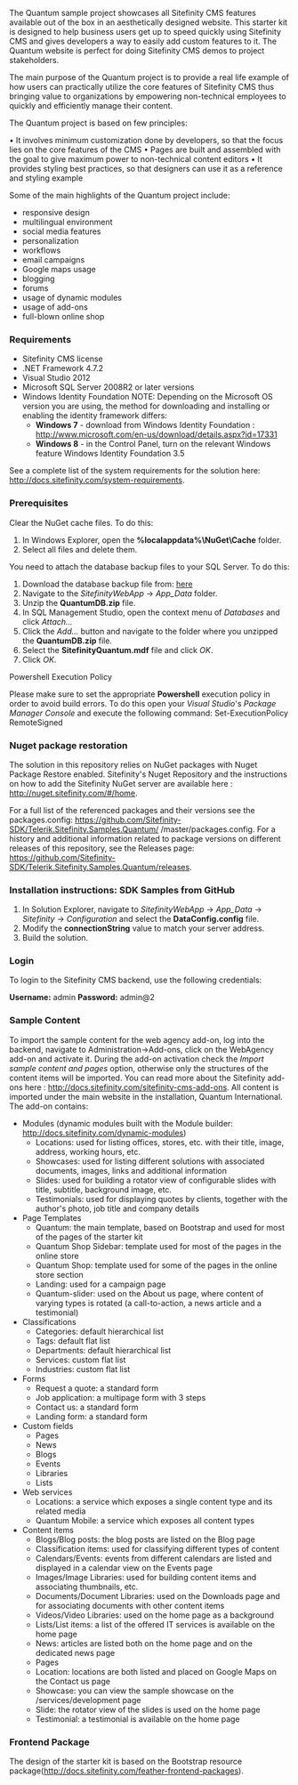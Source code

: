 The Quantum sample project showcases all Sitefinity CMS features available out of the box in an aesthetically designed website. This starter kit is designed to help business users get up to speed quickly using Sitefinity CMS and gives developers a way to easily add custom features to it. The Quantum website is perfect for doing Sitefinity CMS demos to project stakeholders.

The main purpose of the Quantum project is to provide a real life example of how users can practically utilize the core features of Sitefinity CMS thus bringing value to organizations by empowering non-technical employees to quickly and efficiently manage their content.

The Quantum project is based on few principles:

• It involves minimum customization done by developers, so that the focus lies on the core features of the CMS 
• Pages are built and assembled with the goal to give maximum power to non-technical content editors 
• It provides styling best practices, so that designers can use it as a reference and styling example

Some of the main highlights of the Quantum project include:

- responsive design
- multilingual environment
- social media features
- personalization
- workflows
- email campaigns
- Google maps usage
- blogging
- forums
- usage of dynamic modules
- usage of add-ons
- full-blown online shop

### **Requirements**

- Sitefinity CMS license
- .NET Framework 4.7.2
- Visual Studio 2012
- Microsoft SQL Server 2008R2 or later versions
- Windows Identity Foundation NOTE: Depending on the Microsoft OS version you are using, the method for downloading and installing or enabling the identity framework differs:
  - **Windows 7**  - download from  Windows Identity Foundation : http://www.microsoft.com/en-us/download/details.aspx?id=17331
  - **Windows 8**  - in the Control Panel, turn on the relevant Windows feature Windows Identity Foundation 3.5

See a complete list of the system requirements for the solution here: http://docs.sitefinity.com/system-requirements.

### **Prerequisites**

Clear the NuGet cache files. To do this:

1. In Windows Explorer, open the  **%localappdata%\NuGet\Cache**  folder.
2. Select all files and delete them.

You need to attach the database backup files to your SQL Server. To do this:

1. Download the database backup file from: [here](https://sitefinitystore.blob.core.windows.net/files/Telerik.Sitefinity.Samples.Quantum/QuantumDB_v_121.zip)
2. Navigate to the _SitefinityWebApp_ -&gt; _App\_Data_ folder.
3. Unzip the  **QuantumDB.zip**  file.
4. In SQL Management Studio, open the context menu of _Databases_ and click _Attach..._
5. Click the _Add..._ button and navigate to the folder where you unzipped the  **QuantumDB.zip**  file.
6. Select the  **SitefinityQuantum.mdf**  file and click _OK_.
7. Click _OK_.

Powershell Execution Policy

Please make sure to set the appropriate  **Powershell**  execution policy in order to avoid build errors. To do this open your _Visual Studio_&#39;s _Package Manager Console_ and execute the following command:
Set-ExecutionPolicy RemoteSigned

### **Nuget package restoration**

The solution in this repository relies on NuGet packages with Nuget Package Restore enabled. Sitefinity&#39;s Nuget Repository and the instructions on how to add the Sitefinity NuGet server are available here : http://nuget.sitefinity.com/#/home.

For a full list of the referenced packages and their versions see the packages.config: https://github.com/Sitefinity-SDK/Telerik.Sitefinity.Samples.Quantum/
/master/packages.config.
For a history and additional information related to package versions on different releases of this repository, see the Releases page: https://github.com/Sitefinity-SDK/Telerik.Sitefinity.Samples.Quantum/releases.

### **Installation instructions: SDK Samples from GitHub**

1. In Solution Explorer, navigate to _SitefinityWebApp_ -&gt; _App\_Data_ -&gt; _Sitefinity_ -&gt; _Configuration_ and select the  **DataConfig.config**  file.
2. Modify the  **connectionString**  value to match your server address.
3. Build the solution.

### **Login**

To login to the Sitefinity CMS backend, use the following credentials:

**Username:**  admin  **Password:**  admin@2

### **Sample Content**

To import the sample content for the web agency add-on, log into the backend, navigate to Administration-&gt;Add-ons, click on the WebAgency add-on and activate it. During the add-on activation check the _Import sample content and pages_ option, otherwise only the structures of the content items will be imported. You can read more about the Sitefinity add-ons here : http://docs.sitefinity.com/sitefinity-cms-add-ons. All content is imported under the main website in the installation, Quantum International. The add-on contains:

- Modules (dynamic modules built with the Module builder: http://docs.sitefinity.com/dynamic-modules)
  - Locations: used for listing offices, stores, etc. with their title, image, address, working hours, etc.
  - Showcases: used for listing different solutions with associated documents, images, links and additional information
  - Slides: used for building a rotator view of configurable slides with title, subtitle, background image, etc.
  - Testimonials: used for displaying quotes by clients, together with the author&#39;s photo, job title and company details
- Page Templates
  - Quantum: the main template, based on Bootstrap and used for most of the pages of the starter kit
  - Quantum Shop Sidebar: template used for most of the pages in the online store
  - Quantum Shop: template used for some of the pages in the online store section
  - Landing: used for a campaign page
  - Quantum-slider: used on the About us page, where content of varying types is rotated (a call-to-action, a news article and a testimonial)
- Classifications
  - Categories: default hierarchical list
  - Tags: default flat list
  - Departments: default hierarchical list
  - Services: custom flat list
  - Industries: custom flat list
- Forms
  - Request a quote: a standard form
  - Job application: a multipage form with 3 steps
  - Contact us: a standard form
  - Landing form: a standard form
- Custom fields
  - Pages
  - News
  - Blogs
  - Events
  - Libraries
  - Lists
- Web services
  - Locations: a service which exposes a single content type and its related media
  - Quantum Mobile: a service which exposes all content types
- Content items
  - Blogs/Blog posts: the blog posts are listed on the Blog page
  - Classification items: used for classifying different types of content
  - Calendars/Events: events from different calendars are listed and displayed in a calendar view on the Events page
  - Images/Image Libraries: used for building content items and associating thumbnails, etc.
  - Documents/Document Libraries: used on the Downloads page and for associating documents with other content items
  - Videos/Video Libraries: used on the home page as a background
  - Lists/List items: a list of the offered IT services is available on the home page
  - News: articles are listed both on the home page and on the dedicated news page
  - Pages
  - Location: locations are both listed and placed on Google Maps on the Contact us page
  - Showcase: you can view the sample showcase on the /services/development page
  - Slide: the rotator view of the slides is used on the home page
  - Testimonial: a testimonial is available on the home page

### **Frontend Package**

The design of the starter kit is based on the Bootstrap resource package(http://docs.sitefinity.com/feather-frontend-packages).
